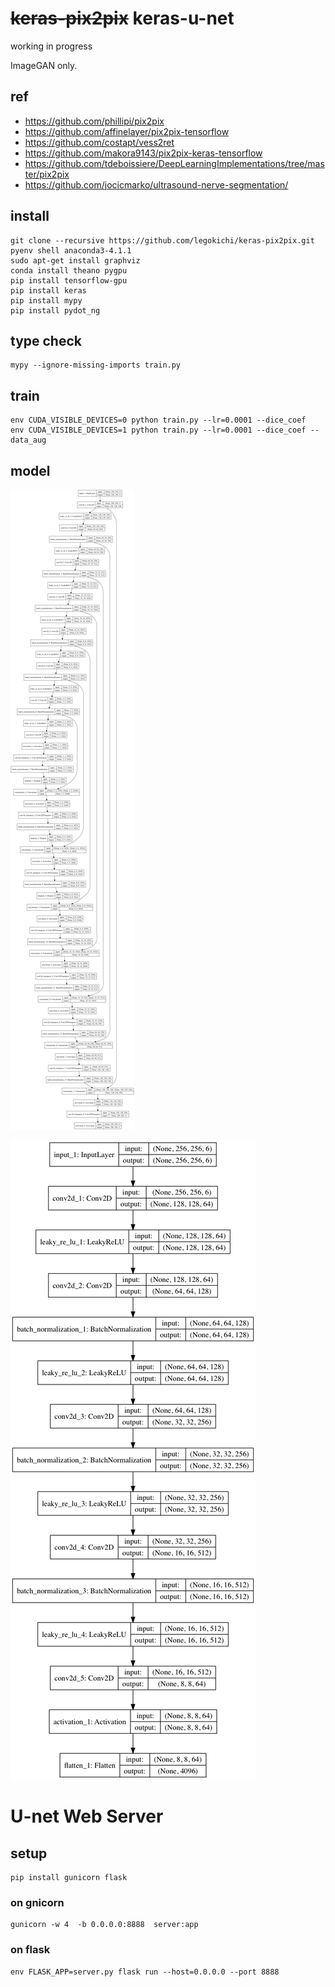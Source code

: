 # ~~keras-pix2pix~~ keras-u-net

working in progress

ImageGAN only.

## ref

* https://github.com/phillipi/pix2pix
* https://github.com/affinelayer/pix2pix-tensorflow
* https://github.com/costapt/vess2ret
* https://github.com/makora9143/pix2pix-keras-tensorflow
* https://github.com/tdeboissiere/DeepLearningImplementations/tree/master/pix2pix
* https://github.com/jocicmarko/ultrasound-nerve-segmentation/

## install

```
git clone --recursive https://github.com/legokichi/keras-pix2pix.git
pyenv shell anaconda3-4.1.1
sudo apt-get install graphviz
conda install theano pygpu
pip install tensorflow-gpu
pip install keras
pip install mypy
pip install pydot_ng
```


## type check

```
mypy --ignore-missing-imports train.py 
```


## train


```
env CUDA_VISIBLE_DEVICES=0 python train.py --lr=0.0001 --dice_coef
env CUDA_VISIBLE_DEVICES=1 python train.py --lr=0.0001 --dice_coef --data_aug
```

## model

![unet](https://raw.githubusercontent.com/legokichi/keras-pix2pix/master/unet.png)

![disc](https://raw.githubusercontent.com/legokichi/keras-pix2pix/master/disc.png)


# U-net Web Server

## setup

```
pip install gunicorn flask
```

### on gnicorn

```
gunicorn -w 4  -b 0.0.0.0:8888  server:app
```

### on flask

```
env FLASK_APP=server.py flask run --host=0.0.0.0 --port 8888
```



